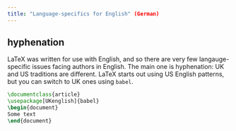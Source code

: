 ```yaml
---
title: "Language-specifics for English" (German)
---
```


## hyphenation

LaTeX was written for use with English, and so there are very few
langauge-specific issues facing authors in English. The main one
is hyphenation: UK and US traditions are different. LaTeX starts out
using US English patterns, but you can switch to UK ones using `babel`.

```latex
\documentclass{article}
\usepackage[UKenglish]{babel}
\begin{document}
Some text
\end{document}
```
